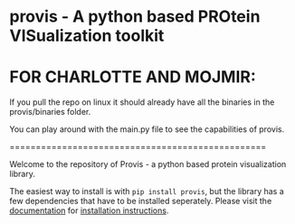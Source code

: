 # provis - A python based PROtein VISualization toolkit

FOR CHARLOTTE AND MOJMIR:
=================================================
If you pull the repo on linux it should already have all the binaries in the provis/binaries folder.

You can play around with the main.py file to see the capabilities of provis. 

=================================================

Welcome to the repository of Provis - a python based protein visualization library.

The easiest way to install is with ``` pip install provis ```, but the library has a few dependencies that have to be installed seperately.
Please visit the [documentation]() for [installation instructions]().

